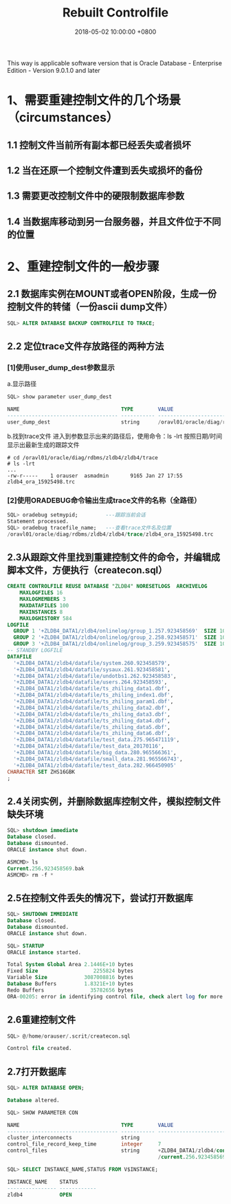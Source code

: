 ﻿---
layout:     post
title:      Rebuilt Controlfile
date: 2018-05-02 10:00:00 +0800
keywords:
categories:
tags:
    - note
    - reading
---
This way is applicable software version that is Oracle Database - Enterprise Edition - Version 9.0.1.0 and later

# 1、需要重建控制文件的几个场景（circumstances） 

## 1.1 控制文件当前所有副本都已经丢失或者损坏 
## 1.2 当在还原一个控制文件遭到丢失或损坏的备份 
## 1.3 需要更改控制文件中的硬限制数据库参数 
## 1.4 当数据库移动到另一台服务器，并且文件位于不同的位置 

# 2、重建控制文件的一般步骤 
## 2.1 数据库实例在MOUNT或者OPEN阶段，生成一份控制文件的转储（一份ascii dump文件） 

```sql
SQL> ALTER DATABASE BACKUP CONTROLFILE TO TRACE;
```

## 2.2 定位trace文件存放路径的两种方法 

### [1]使用user_dump_dest参数显示 
a.显示路径

```sql
SQL> show parameter user_dump_dest 

NAME                                 TYPE        VALUE
------------------------------------ ----------- ------------------------------
user_dump_dest                       string      /oravl01/oracle/diag/rdbms/zldb4/zldb4/trace
```

b.找到trace文件
进入到参数显示出来的路径后，使用命令：ls -lrt 按照日期/时间显示出最新生成的跟踪文件

```shell
# cd /oravl01/oracle/diag/rdbms/zldb4/zldb4/trace
# ls -lrt
...
-rw-r-----    1 orauser  asmadmin       9165 Jan 27 17:55 zldb4_ora_15925498.trc
```



### [2]使用ORADEBUG命令输出生成trace文件的名称（全路径）              
```sql
SQL> oradebug setmypid;         ---跟踪当前会话
Statement processed.
SQL> oradebug tracefile_name;   ---查看trace文件名及位置
/oravl01/oracle/diag/rdbms/zldb4/zldb4/trace/zldb4_ora_15925498.trc
```


## 2.3从跟踪文件里找到重建控制文件的命令，并编辑成脚本文件，方便执行（createcon.sql） 

```sql
CREATE CONTROLFILE REUSE DATABASE "ZLDB4" NORESETLOGS  ARCHIVELOG
    MAXLOGFILES 16
    MAXLOGMEMBERS 3
    MAXDATAFILES 100
    MAXINSTANCES 8
    MAXLOGHISTORY 584
LOGFILE
  GROUP 1 '+ZLDB4_DATA1/zldb4/onlinelog/group_1.257.923458569'  SIZE 1024M BLOCKSIZE 512,
  GROUP 2 '+ZLDB4_DATA1/zldb4/onlinelog/group_2.258.923458571'  SIZE 1024M BLOCKSIZE 512,
  GROUP 3 '+ZLDB4_DATA1/zldb4/onlinelog/group_3.259.923458575'  SIZE 1024M BLOCKSIZE 512
-- STANDBY LOGFILE
DATAFILE
  '+ZLDB4_DATA1/zldb4/datafile/system.260.923458579',
  '+ZLDB4_DATA1/zldb4/datafile/sysaux.261.923458581',
  '+ZLDB4_DATA1/zldb4/datafile/undotbs1.262.923458583',
  '+ZLDB4_DATA1/zldb4/datafile/users.264.923458593',
  '+ZLDB4_DATA1/zldb4/datafile/ts_zhiling_data1.dbf',
  '+ZLDB4_DATA1/zldb4/datafile/ts_zhiling_index1.dbf',
  '+ZLDB4_DATA1/zldb4/datafile/ts_zhiling_param1.dbf',
  '+ZLDB4_DATA1/zldb4/datafile/ts_zhiling_data2.dbf',
  '+ZLDB4_DATA1/zldb4/datafile/ts_zhiling_data3.dbf',
  '+ZLDB4_DATA1/zldb4/datafile/ts_zhiling_data4.dbf',
  '+ZLDB4_DATA1/zldb4/datafile/ts_zhiling_data5.dbf',
  '+ZLDB4_DATA1/zldb4/datafile/ts_zhiling_data6.dbf',
  '+ZLDB4_DATA1/zldb4/datafile/test_data.275.965471119',
  '+ZLDB4_DATA1/zldb4/datafile/test_data_20170116',
  '+ZLDB4_DATA1/zldb4/datafile/big_data.280.965566361',
  '+ZLDB4_DATA1/zldb4/datafile/small_data.281.965566743',
  '+ZLDB4_DATA1/zldb4/datafile/test_data.282.966450905'
CHARACTER SET ZHS16GBK
;
```

## 2.4关闭实例，并删除数据库控制文件，模拟控制文件缺失环境 

```sql
SQL> shutdown immediate
Database closed.
Database dismounted.
ORACLE instance shut down.

ASMCMD> ls
Current.256.923458569.bak
ASMCMD> rm -f *
```

## 2.5在控制文件丢失的情况下，尝试打开数据库 

```sql
SQL> SHUTDOWN IMMEDIATE
Database closed.
Database dismounted.
ORACLE instance shut down.

SQL> STARTUP
ORACLE instance started.

Total System Global Area 2.1446E+10 bytes
Fixed Size                  2255824 bytes
Variable Size            3087008816 bytes
Database Buffers         1.8321E+10 bytes
Redo Buffers               35782656 bytes
ORA-00205: error in identifying control file, check alert log for more info
```


## 2.6重建控制文件 

```sql
SQL> @/home/orauser/.scrit/createcon.sql

Control file created.
```

## 2.7打开数据库 
```sql
SQL> ALTER DATABASE OPEN;

Database altered.

SQL> SHOW PARAMETER CON

NAME                                 TYPE        VALUE
------------------------------------ ----------- ------------------------------
cluster_interconnects                string
control_file_record_keep_time        integer     7
control_files                        string      +ZLDB4_DATA1/zldb4/controlfile
                                                 /current.256.923458569.bak

SQL> SELECT INSTANCE_NAME,STATUS FROM V$INSTANCE;

INSTANCE_NAME    STATUS
---------------- ------------
zldb4            OPEN
```